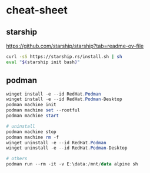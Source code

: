 # cheat-sheet


## starship

https://github.com/starship/starship?tab=readme-ov-file

```sh
curl -sS https://starship.rs/install.sh | sh
eval "$(starship init bash)"
```


## podman

```ps1
winget install -e --id RedHat.Podman
winget install -e --id RedHat.Podman-Desktop 
podman machine init 
podman machine set --rootful
podman machine start

# uninstall
podman machine stop
podman machine rm -f
winget uninstall -e --id RedHat.Podman
winget uninstall -e --id RedHat.Podman-Desktop

# others
podman run --rm -it -v E:\data:/mnt/data alpine sh
```
